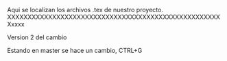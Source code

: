 Aqui se localizan los archivos .tex de nuestro proyecto.
XXXXXXXXXXXXXXXXXXXXXXXXXXXXXXXXXXXXXXXXXXXXXXXXXXXXXxxxx

Version 2 del cambio

Estando en master se hace un cambio, CTRL+G
